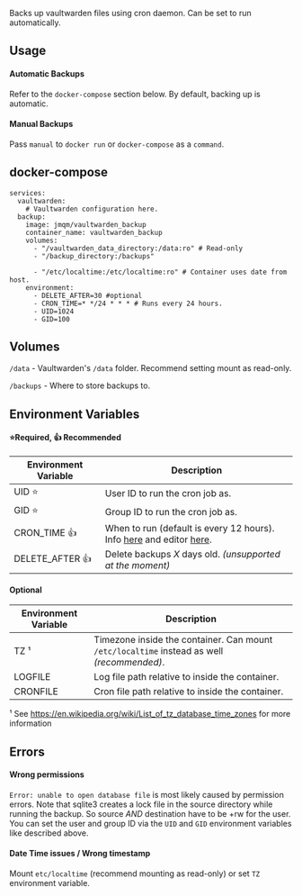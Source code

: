 Backs up vaultwarden files using cron daemon.
Can be set to run automatically.

## Usage

#### Automatic Backups
Refer to the `docker-compose` section below. By default, backing up is automatic.

#### Manual Backups
Pass `manual` to `docker run` or `docker-compose` as a `command`.

## docker-compose
```
services:
  vaultwarden:
	# Vaultwarden configuration here.
  backup:
    image: jmqm/vaultwarden_backup
    container_name: vaultwarden_backup
    volumes:
      - "/vaultwarden_data_directory:/data:ro" # Read-only
      - "/backup_directory:/backups"

      - "/etc/localtime:/etc/localtime:ro" # Container uses date from host.
    environment:
      - DELETE_AFTER=30 #optional
      - CRON_TIME=* */24 * * * # Runs every 24 hours.
      - UID=1024
      - GID=100
```

## Volumes
`/data` - Vaultwarden's `/data` folder. Recommend setting mount as read-only.

`/backups` - Where to store backups to.

## Environment Variables
#### ⭐Required, 👍 Recommended
| Environment Variable       | Description                                                                                                                           |
| -------------------------- | ------------------------------------------------------------------------------------------------------------------------------------- |
| UID                      ⭐| User ID to run the cron job as.                                                                                                       |
| GID                      ⭐| Group ID to run the cron job as.                                                                                                      |
| CRON_TIME                👍| When to run (default is every 12 hours). Info [here](https://www.ibm.com/docs/en/db2oc?topic=task-unix-cron-format) and editor [here](https://crontab.guru/). |
| DELETE_AFTER 👍| Delete backups _X_ days old. _(unsupported at the moment)_                                                                            |

#### Optional
| Environment Variable       | Description                                                                                  |
| -------------------------- | -------------------------------------------------------------------------------------------- |
| TZ ¹           	     | Timezone inside the container. Can mount `/etc/localtime` instead as well _(recommended)_.   |
| LOGFILE        	     | Log file path relative to inside the container.                                              |
| CRONFILE       	     | Cron file path relative to inside the container.                                             |

¹ See <https://en.wikipedia.org/wiki/List_of_tz_database_time_zones> for more information

## Errors
#### Wrong permissions
`Error: unable to open database file` is most likely caused by permission errors.
Note that sqlite3 creates a lock file in the source directory while running the backup.
So source *AND* destination have to be +rw for the user. You can set the user and group ID
via the `UID` and `GID` environment variables like described above.

#### Date Time issues / Wrong timestamp
Mount `etc/localtime` (recommend mounting as read-only) or set `TZ` environment variable.
